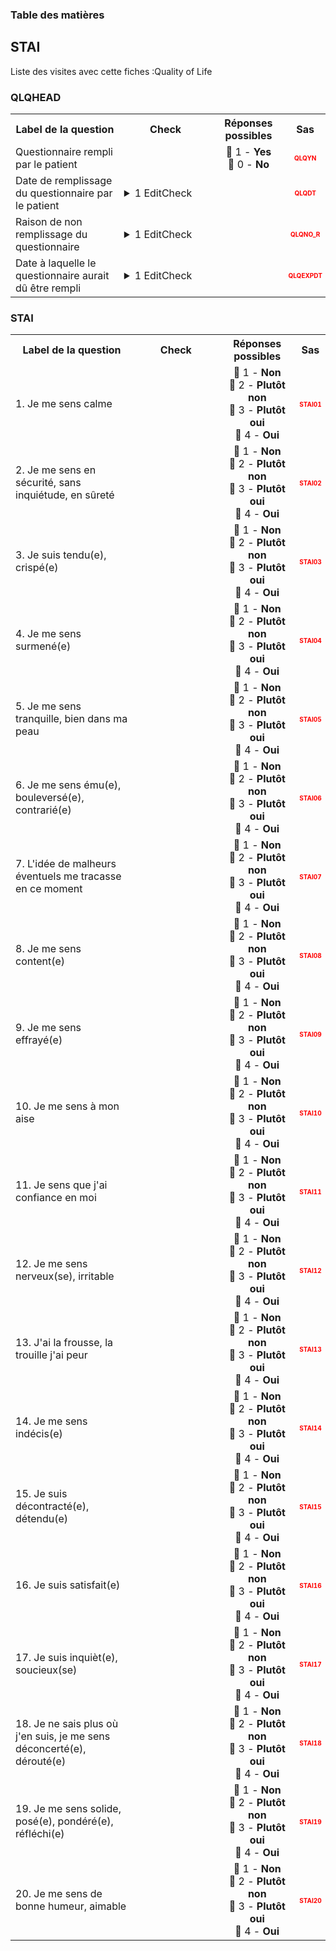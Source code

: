 <body>


<!-- Sidebar -->
<div class=sidebar id=sidebar>
<h3>Table des matières</h3>
<div id=sidebar-links></div>
</div> 
<div class=content> 
<section id='a8afc052-92dc-484d-856e-469cbbf24cf8' data-parent='b56cebc0-506b-4532-b33c-805b73fcf564' data-type='form' data-label='STAI'>
<h2> STAI </h2>
<p>Liste des visites avec cette fiches :Quality of Life</p> 
<h3> QLQHEAD </h3>
<table style='width:100%;'>
<tr>
<th style='width:600px; text-align:center;'><strong>Label de la question </strong></th>
<th class='check' style='width:300px; text-align:center;'><strong>Check</strong></th> <!--$htmlbalise-->
<th style='width:300px; text-align:center;'><strong>Réponses possibles</strong></th>
<th style='width:50px; text-align:center;'><strong>Sas</strong></th>
</tr>
 <tr> 
 <td style='width:600px; text-align:left;'> Questionnaire rempli par le patient</td>
 <td class='check' style='width:600px; text-align:left;'>   </td>
 <td style='width:300px; text-align:center;'> 🔘 1 - <b>Yes</b><br>🔘 0 - <b>No</b> </td> 
<td style='width:50px; text-align:center; color:red; font-size: 10px;'> <b> QLQYN </b></td> 
 </tr>
 <tr> 
 <td style='width:600px; text-align:left;'> Date de remplissage du questionnaire par le patient</td>
 <td class='check' style='width:600px; text-align:left;'>  <details> <summary>1 EditCheck </summary><table><tr><td> 5:[QLQHEAD.*][QLQDT]</td> </tr><tr> <td> <pre><code class='javascript'>#Action Expression 
[QLQHEAD][QLQYN] == '1'; 
#data Expression 
 
</code></pre> </td><td> This item is required.</td> </tr></table></details> </td>
 <td style='width:300px; text-align:center;'>  </td> 
<td style='width:50px; text-align:center; color:red; font-size: 10px;'> <b> QLQDT </b></td> 
 </tr>
 <tr> 
 <td style='width:600px; text-align:left;'> Raison de non remplissage du questionnaire</td>
 <td class='check' style='width:600px; text-align:left;'>  <details> <summary>1 EditCheck </summary><table><tr><td> 5:[QLQHEAD.*][QLQNO_R]</td> </tr><tr> <td> <pre><code class='javascript'>#Action Expression 
[QLQHEAD][QLQYN] == '0'; 
#data Expression 
 
</code></pre> </td><td> This item is required.</td> </tr></table></details> </td>
 <td style='width:300px; text-align:center;'>  </td> 
<td style='width:50px; text-align:center; color:red; font-size: 10px;'> <b> QLQNO_R </b></td> 
 </tr>
 <tr> 
 <td style='width:600px; text-align:left;'> Date à laquelle le questionnaire aurait dû être rempli</td>
 <td class='check' style='width:600px; text-align:left;'>  <details> <summary>1 EditCheck </summary><table><tr><td> 5:[QLQHEAD.*][QLQEXPDT]</td> </tr><tr> <td> <pre><code class='javascript'>#Action Expression 
[QLQHEAD][QLQYN] == '0'; 
#data Expression 
 
</code></pre> </td><td> This item is required.</td> </tr></table></details> </td>
 <td style='width:300px; text-align:center;'>  </td> 
<td style='width:50px; text-align:center; color:red; font-size: 10px;'> <b> QLQEXPDT </b></td> 
 </tr>
</table>

<h3> STAI </h3>
<table style='width:100%;'>
<tr>
<th style='width:600px; text-align:center;'><strong>Label de la question </strong></th>
<th class='check' style='width:300px; text-align:center;'><strong>Check</strong></th> <!--$htmlbalise-->
<th style='width:300px; text-align:center;'><strong>Réponses possibles</strong></th>
<th style='width:50px; text-align:center;'><strong>Sas</strong></th>
</tr>
 <tr> 
 <td style='width:600px; text-align:left;'> 1. Je me sens calme</td>
 <td class='check' style='width:600px; text-align:left;'>   </td>
 <td style='width:300px; text-align:center;'> 🔘 1 - <b>Non</b><br>🔘 2 - <b>Plutôt non</b><br>🔘 3 - <b>Plutôt oui</b><br>🔘 4 - <b>Oui</b> </td> 
<td style='width:50px; text-align:center; color:red; font-size: 10px;'> <b> STAI01 </b></td> 
 </tr>
 <tr> 
 <td style='width:600px; text-align:left;'> 2. Je me sens en sécurité, sans inquiétude, en sûreté</td>
 <td class='check' style='width:600px; text-align:left;'>   </td>
 <td style='width:300px; text-align:center;'> 🔘 1 - <b>Non</b><br>🔘 2 - <b>Plutôt non</b><br>🔘 3 - <b>Plutôt oui</b><br>🔘 4 - <b>Oui</b> </td> 
<td style='width:50px; text-align:center; color:red; font-size: 10px;'> <b> STAI02 </b></td> 
 </tr>
 <tr> 
 <td style='width:600px; text-align:left;'> 3. Je suis tendu(e), crispé(e)</td>
 <td class='check' style='width:600px; text-align:left;'>   </td>
 <td style='width:300px; text-align:center;'> 🔘 1 - <b>Non</b><br>🔘 2 - <b>Plutôt non</b><br>🔘 3 - <b>Plutôt oui</b><br>🔘 4 - <b>Oui</b> </td> 
<td style='width:50px; text-align:center; color:red; font-size: 10px;'> <b> STAI03 </b></td> 
 </tr>
 <tr> 
 <td style='width:600px; text-align:left;'> 4. Je me sens surmené(e)</td>
 <td class='check' style='width:600px; text-align:left;'>   </td>
 <td style='width:300px; text-align:center;'> 🔘 1 - <b>Non</b><br>🔘 2 - <b>Plutôt non</b><br>🔘 3 - <b>Plutôt oui</b><br>🔘 4 - <b>Oui</b> </td> 
<td style='width:50px; text-align:center; color:red; font-size: 10px;'> <b> STAI04 </b></td> 
 </tr>
 <tr> 
 <td style='width:600px; text-align:left;'> 5. Je me sens tranquille, bien dans ma peau</td>
 <td class='check' style='width:600px; text-align:left;'>   </td>
 <td style='width:300px; text-align:center;'> 🔘 1 - <b>Non</b><br>🔘 2 - <b>Plutôt non</b><br>🔘 3 - <b>Plutôt oui</b><br>🔘 4 - <b>Oui</b> </td> 
<td style='width:50px; text-align:center; color:red; font-size: 10px;'> <b> STAI05 </b></td> 
 </tr>
 <tr> 
 <td style='width:600px; text-align:left;'> 6. Je me sens ému(e), bouleversé(e), contrarié(e)</td>
 <td class='check' style='width:600px; text-align:left;'>   </td>
 <td style='width:300px; text-align:center;'> 🔘 1 - <b>Non</b><br>🔘 2 - <b>Plutôt non</b><br>🔘 3 - <b>Plutôt oui</b><br>🔘 4 - <b>Oui</b> </td> 
<td style='width:50px; text-align:center; color:red; font-size: 10px;'> <b> STAI06 </b></td> 
 </tr>
 <tr> 
 <td style='width:600px; text-align:left;'> 7. L'idée de malheurs éventuels me tracasse en ce moment</td>
 <td class='check' style='width:600px; text-align:left;'>   </td>
 <td style='width:300px; text-align:center;'> 🔘 1 - <b>Non</b><br>🔘 2 - <b>Plutôt non</b><br>🔘 3 - <b>Plutôt oui</b><br>🔘 4 - <b>Oui</b> </td> 
<td style='width:50px; text-align:center; color:red; font-size: 10px;'> <b> STAI07 </b></td> 
 </tr>
 <tr> 
 <td style='width:600px; text-align:left;'> 8. Je me sens content(e)</td>
 <td class='check' style='width:600px; text-align:left;'>   </td>
 <td style='width:300px; text-align:center;'> 🔘 1 - <b>Non</b><br>🔘 2 - <b>Plutôt non</b><br>🔘 3 - <b>Plutôt oui</b><br>🔘 4 - <b>Oui</b> </td> 
<td style='width:50px; text-align:center; color:red; font-size: 10px;'> <b> STAI08 </b></td> 
 </tr>
 <tr> 
 <td style='width:600px; text-align:left;'> 9. Je me sens effrayé(e)</td>
 <td class='check' style='width:600px; text-align:left;'>   </td>
 <td style='width:300px; text-align:center;'> 🔘 1 - <b>Non</b><br>🔘 2 - <b>Plutôt non</b><br>🔘 3 - <b>Plutôt oui</b><br>🔘 4 - <b>Oui</b> </td> 
<td style='width:50px; text-align:center; color:red; font-size: 10px;'> <b> STAI09 </b></td> 
 </tr>
 <tr> 
 <td style='width:600px; text-align:left;'> 10. Je me sens à mon aise</td>
 <td class='check' style='width:600px; text-align:left;'>   </td>
 <td style='width:300px; text-align:center;'> 🔘 1 - <b>Non</b><br>🔘 2 - <b>Plutôt non</b><br>🔘 3 - <b>Plutôt oui</b><br>🔘 4 - <b>Oui</b> </td> 
<td style='width:50px; text-align:center; color:red; font-size: 10px;'> <b> STAI10 </b></td> 
 </tr>
 <tr> 
 <td style='width:600px; text-align:left;'> 11. Je sens que j'ai confiance en moi</td>
 <td class='check' style='width:600px; text-align:left;'>   </td>
 <td style='width:300px; text-align:center;'> 🔘 1 - <b>Non</b><br>🔘 2 - <b>Plutôt non</b><br>🔘 3 - <b>Plutôt oui</b><br>🔘 4 - <b>Oui</b> </td> 
<td style='width:50px; text-align:center; color:red; font-size: 10px;'> <b> STAI11 </b></td> 
 </tr>
 <tr> 
 <td style='width:600px; text-align:left;'> 12. Je me sens nerveux(se), irritable</td>
 <td class='check' style='width:600px; text-align:left;'>   </td>
 <td style='width:300px; text-align:center;'> 🔘 1 - <b>Non</b><br>🔘 2 - <b>Plutôt non</b><br>🔘 3 - <b>Plutôt oui</b><br>🔘 4 - <b>Oui</b> </td> 
<td style='width:50px; text-align:center; color:red; font-size: 10px;'> <b> STAI12 </b></td> 
 </tr>
 <tr> 
 <td style='width:600px; text-align:left;'> 13. J'ai la frousse, la trouille j'ai peur</td>
 <td class='check' style='width:600px; text-align:left;'>   </td>
 <td style='width:300px; text-align:center;'> 🔘 1 - <b>Non</b><br>🔘 2 - <b>Plutôt non</b><br>🔘 3 - <b>Plutôt oui</b><br>🔘 4 - <b>Oui</b> </td> 
<td style='width:50px; text-align:center; color:red; font-size: 10px;'> <b> STAI13 </b></td> 
 </tr>
 <tr> 
 <td style='width:600px; text-align:left;'> 14. Je me sens indécis(e)</td>
 <td class='check' style='width:600px; text-align:left;'>   </td>
 <td style='width:300px; text-align:center;'> 🔘 1 - <b>Non</b><br>🔘 2 - <b>Plutôt non</b><br>🔘 3 - <b>Plutôt oui</b><br>🔘 4 - <b>Oui</b> </td> 
<td style='width:50px; text-align:center; color:red; font-size: 10px;'> <b> STAI14 </b></td> 
 </tr>
 <tr> 
 <td style='width:600px; text-align:left;'> 15. Je suis décontracté(e), détendu(e)</td>
 <td class='check' style='width:600px; text-align:left;'>   </td>
 <td style='width:300px; text-align:center;'> 🔘 1 - <b>Non</b><br>🔘 2 - <b>Plutôt non</b><br>🔘 3 - <b>Plutôt oui</b><br>🔘 4 - <b>Oui</b> </td> 
<td style='width:50px; text-align:center; color:red; font-size: 10px;'> <b> STAI15 </b></td> 
 </tr>
 <tr> 
 <td style='width:600px; text-align:left;'> 16. Je suis satisfait(e)</td>
 <td class='check' style='width:600px; text-align:left;'>   </td>
 <td style='width:300px; text-align:center;'> 🔘 1 - <b>Non</b><br>🔘 2 - <b>Plutôt non</b><br>🔘 3 - <b>Plutôt oui</b><br>🔘 4 - <b>Oui</b> </td> 
<td style='width:50px; text-align:center; color:red; font-size: 10px;'> <b> STAI16 </b></td> 
 </tr>
 <tr> 
 <td style='width:600px; text-align:left;'> 17. Je suis inquièt(e), soucieux(se)</td>
 <td class='check' style='width:600px; text-align:left;'>   </td>
 <td style='width:300px; text-align:center;'> 🔘 1 - <b>Non</b><br>🔘 2 - <b>Plutôt non</b><br>🔘 3 - <b>Plutôt oui</b><br>🔘 4 - <b>Oui</b> </td> 
<td style='width:50px; text-align:center; color:red; font-size: 10px;'> <b> STAI17 </b></td> 
 </tr>
 <tr> 
 <td style='width:600px; text-align:left;'> 18. Je ne sais plus où j'en suis, je me sens déconcerté(e), dérouté(e)</td>
 <td class='check' style='width:600px; text-align:left;'>   </td>
 <td style='width:300px; text-align:center;'> 🔘 1 - <b>Non</b><br>🔘 2 - <b>Plutôt non</b><br>🔘 3 - <b>Plutôt oui</b><br>🔘 4 - <b>Oui</b> </td> 
<td style='width:50px; text-align:center; color:red; font-size: 10px;'> <b> STAI18 </b></td> 
 </tr>
 <tr> 
 <td style='width:600px; text-align:left;'> 19. Je me sens solide, posé(e), pondéré(e), réfléchi(e)</td>
 <td class='check' style='width:600px; text-align:left;'>   </td>
 <td style='width:300px; text-align:center;'> 🔘 1 - <b>Non</b><br>🔘 2 - <b>Plutôt non</b><br>🔘 3 - <b>Plutôt oui</b><br>🔘 4 - <b>Oui</b> </td> 
<td style='width:50px; text-align:center; color:red; font-size: 10px;'> <b> STAI19 </b></td> 
 </tr>
 <tr> 
 <td style='width:600px; text-align:left;'> 20. Je me sens de bonne humeur, aimable</td>
 <td class='check' style='width:600px; text-align:left;'>   </td>
 <td style='width:300px; text-align:center;'> 🔘 1 - <b>Non</b><br>🔘 2 - <b>Plutôt non</b><br>🔘 3 - <b>Plutôt oui</b><br>🔘 4 - <b>Oui</b> </td> 
<td style='width:50px; text-align:center; color:red; font-size: 10px;'> <b> STAI20 </b></td> 
 </tr>
</table>

</section></section> 
  </div><script>function generateSidebar() {

    // Récupère tous les éléments H1 et H2
    var headersH1 = document.querySelectorAll('h1');
    var headersH2 = document.querySelectorAll('h2');
    var sidebarLinks = document.getElementById('sidebar-links');
    var sections = document.querySelectorAll('.content section');
    
    // Créer des liens pour chaque H1 dans la sidebar
    sections.forEach(section => {
        
        let type=section.getAttribute('data-type')
        var link = document.createElement('a');
        link.href = '#' + section.id;  // Associe le lien à l'ID du H1
        link.textContent = section.getAttribute('data-label');
        link.setAttribute('data-target', section.id);
        link.classList.add(type);  // Lien H1
        // Si le type est "form", ajoute un tiret ou une indentation
        if (type === "form") {
            // Ajouter un tiret avant le texte du lien
            link.textContent = "" + link.textContent;  // Tiret simple

            // Ou ajouter une indentation (par exemple, un espacement supplémentaire)
            link.style.marginLeft = "20px";  // Déplacement à droite, ajustable
        } else {
            // Sinon, applique une police plus grosse et un fond bleuté
            link.style.fontSize = "18px";  // Augmente la taille de la police
            link.style.backgroundColor = "#e0f7fa";  // Fond bleu clair (légèrement bleuté)
            link.style.padding = "5px";  // Un peu de padding pour l'espace autour du texte
            link.style.borderRadius = "4px";  // Coins arrondis pour l'esthétique
        }

        sidebarLinks.appendChild(link);
    })
        
  

    // Gestion des événements de clic sur les liens de la sidebar
    const links = document.querySelectorAll('.sidebar a');

    links.forEach(link => {
        link.addEventListener('click', function (event) {
            event.preventDefault();
            
            const targetId = link.getAttribute('data-target');  // L'ID de la section ciblée
            let selected_section = document.getElementById(targetId);
            let parenttargetId = selected_section.getAttribute('data-parent');
            let select_section = selected_section.getAttribute('data-type');
            let select_label= selected_section.getAttribute('data-label');

            let sections = document.querySelectorAll('.content section');
            console.log(parenttargetId, select_section)
            console.log("selection de la visite ",select_label, " targetId:", targetId, " " , "parenttargetId :",parenttargetId )

            //console.log(targetId,parenttargetId)
           i=0
            sections.forEach(section => {
                // console.log(section)
                i+=1
                let sectionid= section.id;
                let parentid= section.getAttribute('data-parent');
                let type= section.getAttribute('data-type');
                let label= section.getAttribute('data-label');
                                
                section.classList.remove('show', 'hidden');
                let affichage="hidden";

                if ( select_section=="form" && type=="visit"    && sectionid==parenttargetId    )affichage="show"
                else if (select_section==type && (sectionid==targetId))affichage="show"
                else if (select_section=="visit" && type=="form" && parenttargetId==parentid )affichage="show"

                // if (select_section=="form" && (sectionid == targetId || sectionid==parenttargetId  )) affichage="show"
                // else if  (select_section=="visit" && (sectionid == targetId || sectionid==parenttargetId || parentid==targetId || parentid==parenttargetId  )) affichage="show"
                
                section.classList.add(affichage)
                console.log("------------->test du ",label, ":",affichage  , "parenttargetId:",parenttargetId , "sectionid:",sectionid)

            });

        });
    })
}



window.onload = generateSidebar;
</script> </body>


